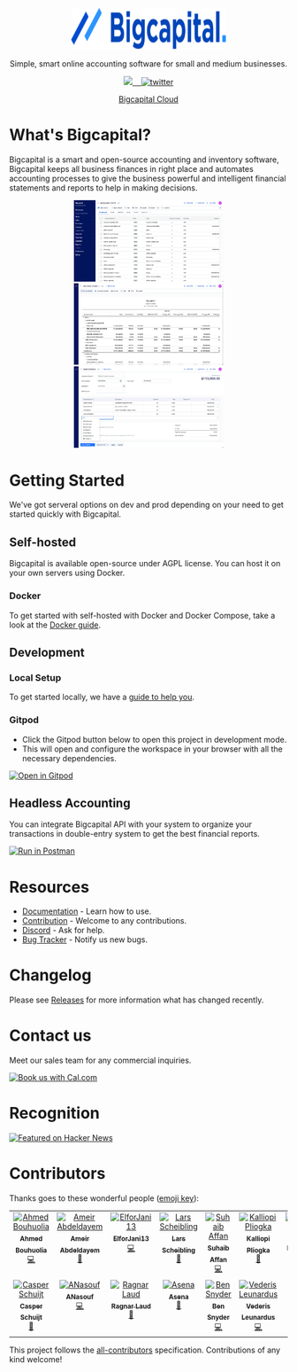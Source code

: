 <p align="center">
  <p align="center">
    <a href="https://bigcapital.app" target="_blank">
      <img src="https://raw.githubusercontent.com/abouolia/blog/main/public/bigcapital.svg" alt="Bigcapital" width="280" height="75">
    </a>
  </p>
  <p align="center">
    Simple, smart online accounting software for small and medium businesses.
  </p>

  <p align="center">
    <a href="https://github.com/bigcapitalhq/bigcapital/commits/develop">
      <img src="https://img.shields.io/github/commit-activity/m/bigcapitalhq/bigcapital/develop" />
    </a>
    <a href="https://discord.com/invite/c8nPBJafeb">
      <img src="https://img.shields.io/discord/1066514716752625725?label=Discord" alt="" />
    </a>
    <a href="https://github.com/bigcapitalhq/bigcapital/graphs/contributors">
      <img src="https://img.shields.io/github/contributors/bigcapitalhq/bigcapital" alt="" />
    </a>
    <a href="https://github.com/bigcapitalhq/bigcapital/blob/develop/LICENSE">
      <img src="https://img.shields.io/github/license/bigcapitalhq/bigcapital" alt="" />
    </a>
    <a href="https://twitter.com/bigcapitalhq"> 
      <img src="https://img.shields.io/twitter/follow/bigcapitalhq?style=social" alt="twitter" />
    </a>
  </p>

  <p align="center">
    <a href="https://my.bigcapital.app">Bigcapital Cloud</a>
  </p>
</p>

# What's Bigcapital?

Bigcapital is a smart and open-source accounting and inventory software, Bigcapital keeps all business finances in right place and automates accounting processes to give the business powerful and intelligent financial statements and reports to help in making decisions.

<p align="center">
  <img src="https://raw.githubusercontent.com/abouolia/blog/main/public/screenshot-2.png" width="270">
  <img src="https://raw.githubusercontent.com/abouolia/blog/main/public/screenshot-1.png" width="270">
  <img src="https://raw.githubusercontent.com/abouolia/blog/main/public/screenshot-3.png" width="270">
</p>

# Getting Started

We've got serveral options on dev and prod depending on your need to get started quickly with Bigcapital.

## Self-hosted 

Bigcapital is available open-source under AGPL license. You can host it on your own servers using Docker.

### Docker

To get started with self-hosted with Docker and Docker Compose, take a look at the [Docker guide](https://docs.bigcapital.app/deployment/docker).

## Development

### Local Setup

To get started locally, we have a [guide to help you](https://github.com/bigcapitalhq/bigcapital/blob/develop/CONTRIBUTING.md).

### Gitpod

- Click the Gitpod button below to open this project in development mode.
- This will open and configure the workspace in your browser with all the necessary dependencies.

[![Open in Gitpod](https://gitpod.io/button/open-in-gitpod.svg)](https://gitpod.io/new/#https://github.com/bigcapitalhq/bigcapital)

## Headless Accounting

You can integrate Bigcapital API with your system to organize your transactions in double-entry system to get the best financial reports.

[![Run in Postman](https://run.pstmn.io/button.svg)](https://www.postman.com/bigcapital/workspace/bigcapital-api)

# Resources

- [Documentation](https://docs.bigcapital.app/) - Learn how to use.
- [Contribution](https://github.com/bigcapitalhq/bigcapital/blob/develop/CONTRIBUTING.md) - Welcome to any contributions.
- [Discord](https://discord.com/invite/c8nPBJafeb) - Ask for help.
- [Bug Tracker](https://github.com/bigcapitalhq/bigcapital/issues) - Notify us new bugs.

# Changelog

Please see [Releases](https://github.com/bigcapitalhq/bigcapital/releases) for more information what has changed recently.

# Contact us

Meet our sales team for any commercial inquiries.

<a target="_blank" href="https://cal.com/ahmed-bouhuolia-ekk3ph/30min"><img src="https://cal.com/book-with-cal-dark.svg" alt="Book us with Cal.com"></a>

# Recognition

<a href="https://news.ycombinator.com/item?id=36118990">
  <img
    style="width: 250px; height: 54px;" width="250" height="54"
    alt="Featured on Hacker News"
    src="https://hackernews-badge.vercel.app/api?id=36118990"
  />
</a>

# Contributors

Thanks goes to these wonderful people ([emoji key](https://allcontributors.org/docs/en/emoji-key)):

<!-- ALL-CONTRIBUTORS-LIST:START - Do not remove or modify this section -->
<!-- prettier-ignore-start -->
<!-- markdownlint-disable -->
<table>
  <tbody>
    <tr>
      <td align="center" valign="top" width="14.28%"><a href="https://github.com/abouolia"><img src="https://avatars.githubusercontent.com/u/2197422?v=4?s=100" width="100px;" alt="Ahmed Bouhuolia"/><br /><sub><b>Ahmed Bouhuolia</b></sub></a><br /><a href="https://github.com/bigcapitalhq/bigcapital/commits?author=abouolia" title="Code">💻</a></td>
      <td align="center" valign="top" width="14.28%"><a href="http://ameir.net"><img src="https://avatars.githubusercontent.com/u/374330?v=4?s=100" width="100px;" alt="Ameir Abdeldayem"/><br /><sub><b>Ameir Abdeldayem</b></sub></a><br /><a href="https://github.com/bigcapitalhq/bigcapital/issues?q=author%3Aameir" title="Bug reports">🐛</a></td>
      <td align="center" valign="top" width="14.28%"><a href="https://github.com/elforjani13"><img src="https://avatars.githubusercontent.com/u/39470382?v=4?s=100" width="100px;" alt="ElforJani13"/><br /><sub><b>ElforJani13</b></sub></a><br /><a href="https://github.com/bigcapitalhq/bigcapital/commits?author=elforjani13" title="Code">💻</a></td>
      <td align="center" valign="top" width="14.28%"><a href="https://scheibling.se"><img src="https://avatars.githubusercontent.com/u/24367830?v=4?s=100" width="100px;" alt="Lars Scheibling"/><br /><sub><b>Lars Scheibling</b></sub></a><br /><a href="https://github.com/bigcapitalhq/bigcapital/issues?q=author%3Ascheibling" title="Bug reports">🐛</a></td>
      <td align="center" valign="top" width="14.28%"><a href="https://github.com/suhaibaffan"><img src="https://avatars.githubusercontent.com/u/18115937?v=4?s=100" width="100px;" alt="Suhaib Affan"/><br /><sub><b>Suhaib Affan</b></sub></a><br /><a href="https://github.com/bigcapitalhq/bigcapital/commits?author=suhaibaffan" title="Code">💻</a></td>
      <td align="center" valign="top" width="14.28%"><a href="https://github.com/KalliopiPliogka"><img src="https://avatars.githubusercontent.com/u/81677549?v=4?s=100" width="100px;" alt="Kalliopi Pliogka"/><br /><sub><b>Kalliopi Pliogka</b></sub></a><br /><a href="https://github.com/bigcapitalhq/bigcapital/issues?q=author%3AKalliopiPliogka" title="Bug reports">🐛</a></td>
      <td align="center" valign="top" width="14.28%"><a href="https://me.kochie.io"><img src="https://avatars.githubusercontent.com/u/10809884?v=4?s=100" width="100px;" alt="Robert Koch"/><br /><sub><b>Robert Koch</b></sub></a><br /><a href="https://github.com/bigcapitalhq/bigcapital/commits?author=kochie" title="Code">💻</a></td>
    </tr>
    <tr>
      <td align="center" valign="top" width="14.28%"><a href="http://cschuijt.nl"><img src="https://avatars.githubusercontent.com/u/5460015?v=4?s=100" width="100px;" alt="Casper Schuijt"/><br /><sub><b>Casper Schuijt</b></sub></a><br /><a href="https://github.com/bigcapitalhq/bigcapital/issues?q=author%3Acschuijt" title="Bug reports">🐛</a></td>
      <td align="center" valign="top" width="14.28%"><a href="https://github.com/ANasouf"><img src="https://avatars.githubusercontent.com/u/19536487?v=4?s=100" width="100px;" alt="ANasouf"/><br /><sub><b>ANasouf</b></sub></a><br /><a href="https://github.com/bigcapitalhq/bigcapital/commits?author=ANasouf" title="Code">💻</a></td>
      <td align="center" valign="top" width="14.28%"><a href="https://ragnarlaud.dev"><img src="https://avatars.githubusercontent.com/u/3042904?v=4?s=100" width="100px;" alt="Ragnar Laud"/><br /><sub><b>Ragnar Laud</b></sub></a><br /><a href="https://github.com/bigcapitalhq/bigcapital/issues?q=author%3Axprnio" title="Bug reports">🐛</a></td>
      <td align="center" valign="top" width="14.28%"><a href="https://github.com/asenawritescode"><img src="https://avatars.githubusercontent.com/u/67445192?v=4?s=100" width="100px;" alt="Asena"/><br /><sub><b>Asena</b></sub></a><br /><a href="https://github.com/bigcapitalhq/bigcapital/issues?q=author%3Aasenawritescode" title="Bug reports">🐛</a></td>
      <td align="center" valign="top" width="14.28%"><a href="https://snyder.tech"><img src="https://avatars.githubusercontent.com/u/707567?v=4?s=100" width="100px;" alt="Ben Snyder"/><br /><sub><b>Ben Snyder</b></sub></a><br /><a href="https://github.com/bigcapitalhq/bigcapital/commits?author=benpsnyder" title="Code">💻</a></td>
      <td align="center" valign="top" width="14.28%"><a href="http://vederis.id"><img src="https://avatars.githubusercontent.com/u/13505006?v=4?s=100" width="100px;" alt="Vederis Leunardus"/><br /><sub><b>Vederis Leunardus</b></sub></a><br /><a href="https://github.com/bigcapitalhq/bigcapital/commits?author=cloudsbird" title="Code">💻</a></td>
    </tr>
  </tbody>
</table>

<!-- markdownlint-restore -->
<!-- prettier-ignore-end -->

<!-- ALL-CONTRIBUTORS-LIST:END -->

This project follows the [all-contributors](https://github.com/all-contributors/all-contributors) specification. Contributions of any kind welcome!
